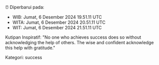 ⏰ Diperbarui pada:
- WIB: Jumat, 6 Desember 2024 19.51.11 UTC
- WITA: Jumat, 6 Desember 2024 20.51.11 UTC
- WIT: Jumat, 6 Desember 2024 21.51.11 UTC

Kutipan Inspiratif:
"No one who achieves success does so without acknowledging the help of others. The wise and confident acknowledge this help with gratitude."


Kategori: success

